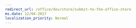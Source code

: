 ```yaml
---
redirect_url: /office/dev/store/submit-to-the-office-store
ms.date: 12/04-2017
localization_priority: Normal
---
```

